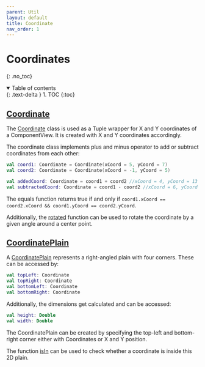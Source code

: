 ```yaml
---
parent: Util
layout: default
title: Coordinate
nav_order: 1
---
```


# Coordinates

{: .no_toc}
<details open markdown="block">
  <summary>
    Table of contents
  </summary>
  {: .text-delta }
1. TOC
{:toc}
</details>

[CoordinateDoc]: https://tudo-aqua.github.io/bgw/kotlin-docs/bgw-core/tools.aqua.bgw.util/-coordinate/index.html

## [Coordinate][CoordinateDoc]

The [Coordinate][CoordinateDoc] class is used as a Tuple wrapper for X and Y coordinates of a ComponentView.
It is created with X and Y coordinates accordingly.

The coordinate class implements plus and minus operator to add or subtract coordinates from each other:

````kotlin
val coord1: Coordinate = Coordinate(xCoord = 5, yCoord = 7)
val coord2: Coordinate = Coordinate(xCoord = -1, yCoord = 5)

val addedCoord: Coordinate = coord1 + coord2 //xCoord = 4, yCoord = 13
val subtractedCoord: Coordinate = coord1 - coord2 //xCoord = 6, yCoord =  2
````

The equals function returns true if and only if ````coord1.xCoord == coord2.xCoord && coord1.yCoord == coord2.yCoord````.

Additionally, the [rotated](https://tudo-aqua.github.io/bgw/kotlin-docs/bgw-core/tools.aqua.bgw.util/-coordinate/rotated.html) function can be used to rotate the coordinate by a given angle around a center point.

[CoordinatePlain]:https://tudo-aqua.github.io/bgw/kotlin-docs/bgw-core/tools.aqua.bgw.util/-coordinate-plain/index.html

## [CoordinatePlain][CoordinatePlain]
A [CoordinatePlain][CoordinatePlain] represents a right-angled plain with four corners. These can be accessed by:
````kotlin
val topLeft: Coordinate
val topRight: Coordinate
val bottomLeft: Coordinate
val bottomRight: Coordinate
````

Additionally, the dimensions get calculated and can be accessed:
````kotlin
val height: Double
val width: Double
````

The CoordinatePlain can be created by specifying the top-left and bottom-right corner either with Coordinates or X and Y position.

The function [isIn](https://tudo-aqua.github.io/bgw/kotlin-docs/bgw-core/tools.aqua.bgw.util/-coordinate-plain/is-in.html) can be used to check whether a coordinate is inside this 2D plain.



